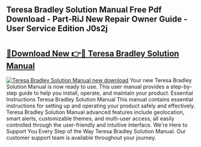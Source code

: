 ## Teresa Bradley Solution Manual Free Pdf Download - Part-RiJ New Repair Owner Guide - User Service Edition J0s2j

# <h2><a href="http://bc68794.oget.top/?id=Teresa+Bradley+Solution+Manual">🔗Download New 👉🔴 Teresa Bradley Solution Manual</a></h2>

[![Teresa Bradley Solution Manual new download](https://i.imgur.com/5g1atiW.png)](http://bc68794.oget.top/?id=Teresa+Bradley+Solution+Manual)
Your new Teresa Bradley Solution Manual is now ready to use. This user manual provides a step-by-step guide to help you install, operate, and maintain your product. Essential Instructions Teresa Bradley Solution Manual This manual contains essential instructions for setting up and operating your product safely and effectively. Teresa Bradley Solution Manual advanced features include geolocation, smart alerts, customizable themes, and multi-user access, all easily controlled through the user-friendly and intuitive interface. We're Here to Support You Every Step of the Way Teresa Bradley Solution Manual. Our customer support team is available throughout your journey.
